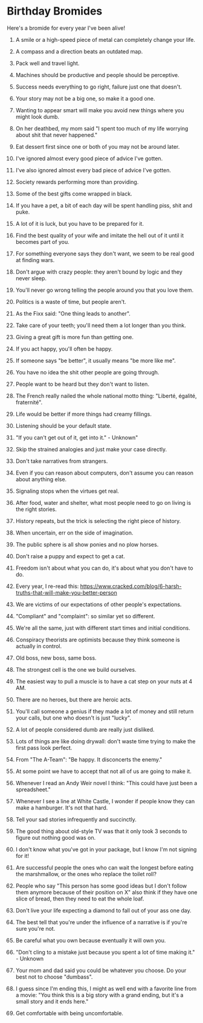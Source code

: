 
# Birthday Bromides

Here's a bromide for every year I've been alive!

1. A smile or a high-speed piece of metal can completely change your life.

1. A compass and a direction beats an outdated map.

1. Pack well and travel light.

1. Machines should be productive and people should be perceptive.

1. Success needs everything to go right, failure just one that doesn't.

1. Your story may not be a big one, so make it a good one.

1. Wanting to appear smart will make you avoid new things where you might look dumb.

1. On her deathbed, my mom said "I spent too much of my life worrying about shit that never happened."

1. Eat dessert first since one or both of you may not be around later.

1. I've ignored almost every good piece of advice I've gotten.

1. I've also ignored almost every bad piece of advice I've gotten.

1. Society rewards performing more than providing.

1. Some of the best gifts come wrapped in black.

1. If you have a pet, a bit of each day will be spent handling piss, shit and puke.

1. A lot of it is luck, but you have to be prepared for it.

1. Find the best quality of your wife and imitate the hell out of it until it becomes part of you.

1. For something everyone says they don't want, we seem to be real good at finding wars.

1. Don't argue with crazy people: they aren't bound by logic and they never sleep.

1. You'll never go wrong telling the people around you that you love them.

1. Politics is a waste of time, but people aren't.

1. As the Fixx said: "One thing leads to another".

1. Take care of your teeth; you'll need them a lot longer than you think.

1. Giving a great gift is more fun than getting one.

1. If you act happy, you'll often be happy.

1. If someone says "be better", it usually means "be more like me".

1. You have no idea the shit other people are going through.

1. People want to be heard but they don't want to listen.

1. The French really nailed the whole national motto thing: "Liberté, égalité, fraternité".

1. Life would be better if more things had creamy fillings.

1. Listening should be your default state.

1. "If you can't get out of it, get into it." - Unknown"

1. Skip the strained analogies and just make your case directly.

1. Don't take narratives from strangers.

1. Even if you can reason about computers, don't assume you can reason about anything else.

1. Signaling stops when the virtues get real.

1. After food, water and shelter, what most people need to go on living is the right stories.

1. History repeats, but the trick is selecting the right piece of history.

1. When uncertain, err on the side of imagination.

1. The public sphere is all show ponies and no plow horses.

1. Don't raise a puppy and expect to get a cat.

1. Freedom isn't about what you can do, it's about what you don't have to do.

1. Every year, I re-read this: https://www.cracked.com/blog/6-harsh-truths-that-will-make-you-better-person

1. We are victims of our expectations of other people's expectations.

1. "Compliant" and "complaint": so similar yet so different.

1. We're all the same, just with different start times and initial conditions.

1. Conspiracy theorists are optimists because they think someone is actually in control.

1. Old boss, new boss, same boss.

1. The strongest cell is the one we build ourselves.

1. The easiest way to pull a muscle is to have a cat step on your nuts at 4 AM.

1. There are no heroes, but there are heroic acts.

1. You'll call someone a genius if they made a lot of money and still return your calls, but one who doesn't is just "lucky".

1. A lot of people considered dumb are really just disliked.

1. Lots of things are like doing drywall: don't waste time trying to make the first pass look perfect.

1. From "The A-Team": "Be happy. It disconcerts the enemy."

1. At some point we have to accept that not all of us are going to make it.

1. Whenever I read an Andy Weir novel I think: "This could have just been a spreadsheet."

1. Whenever I see a line at White Castle, I wonder if people know they can make a hamburger. It's not that hard.

1. Tell your sad stories infrequently and succinctly.

1. The good thing about old-style TV was that it only took 3 seconds to figure out nothing good was on.

1. I don't know what you've got in your package, but I know I'm not signing for it!

1. Are successful people the ones who can wait the longest before eating the marshmallow, or the ones who replace the toilet roll?

1. People who say "This person has some good ideas but I don't follow them anymore because of their position on X" also think if they have one slice of bread, then they need to eat the whole loaf.

1. Don't live your life expecting a diamond to fall out of your ass one day.

1. The best tell that you're under the influence of a narrative is if you're sure you're not.

1. Be careful what you own because eventually it will own you.

1. "Don't cling to a mistake just because you spent a lot of time making it." - Unknown

1. Your mom and dad said you could be whatever you choose. Do your best not to choose "dumbass".

2. I guess since I'm ending this, I might as well end with a favorite line from a movie: "You think this is a big story with a grand ending, but it's a small story and it ends here."

1. Get comfortable with being uncomfortable.

